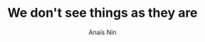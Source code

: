---
title: We don't see things as they are
dateAdded: 2019-02-25
text: We don't see things as they are, we see them as we are.
author: Anaïs Nin
topics:
  - Perception
  - Identity
user: phocks
---